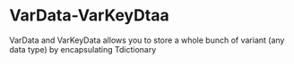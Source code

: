 # VarData-VarKeyDtaa
VarData and VarKeyData allows you to store a whole bunch of variant (any data type) by encapsulating Tdictionary
